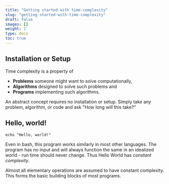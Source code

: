```yaml
---
title: "Getting started with time-complexity"
slug: "getting-started-with-time-complexity"
draft: false
images: []
weight: 1
type: docs
toc: true
---
```


## Installation or Setup
Time complexity is a property of
- **Problems** someone might want to solve computationally,
- **Algorithms** designed to solve such problems and
- **Programs** implementing such algorithms.

An abstract concept requires no installation or setup. Simply take any problem, algorithm, or code and ask "How long will this take?”

## Hello, world!
<!-- language: lang-sh -->

    echo "Hello, world!"

Even in bash, this program works similarly in most other languages. The program has no input and will always function the same in an idealized world - run time should never change. Thus Hello World has *constant complexity*.

Almost all elementary operations are assumed to have constant complexity. This forms the basic building blocks of most programs.


